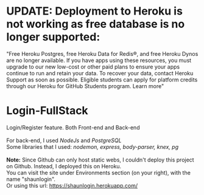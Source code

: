 # UPDATE: Deployment to Heroku is not working as free database is no longer supported:<br/>
"Free Heroku Postgres, free Heroku Data for Redis®, and free Heroku Dynos are no longer available.
If you have apps using these resources, you must upgrade to our new low-cost or other paid plans to ensure your apps continue to run and retain your data. To recover your data, contact Heroku Support as soon as possible. Eligible students can apply for platform credits through our Heroku for GitHub Students program.  Learn more"

# Login-FullStack
Login/Register feature. Both Front-end and Back-end <br/>
<br/>
For back-end, I used *NodeJs* and *PostgreSQL* <br/>
Some libraries that I used: *nodemon, express, body-parser, knex, pg* <br/>
<br/>
**Note:** Since Github can only host static webs, I couldn't deploy this project on Github. Instead, I deployed this on Heroku. <br/>
You can visit the site under Environments section (on your right), with the name "shaunlogin". <br/>
Or using this url: https://shaunlogin.herokuapp.com/ <br/>
